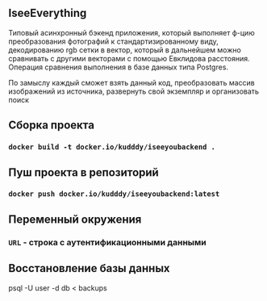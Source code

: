 ## IseeEverything

Типовый асинхронный бэкенд приложения, который выполняет ф-цию преобразования фотографий к стандартизированному виду, декодированию
rgb сетки в вектор, который в дальнейшем можно сравнивать с другими векторами с помощью Евклидова расстояния.
Операция сравнения выполнения в базе данных типа Postgres.

По замыслу каждый сможет взять данный код, преобразовать массив изображений из источника, развернуть свой экземпляр и организовать поиск


## Сборка проекта

### `docker build -t docker.io/kudddy/iseeyoubackend .`

## Пуш проекта в репозиторий 
### `docker push docker.io/kudddy/iseeyoubackend:latest`

## Переменный окружения

### `URL` - строка с аутентификационными данными


## Восстановление базы данных

psql -U user -d db < backups


